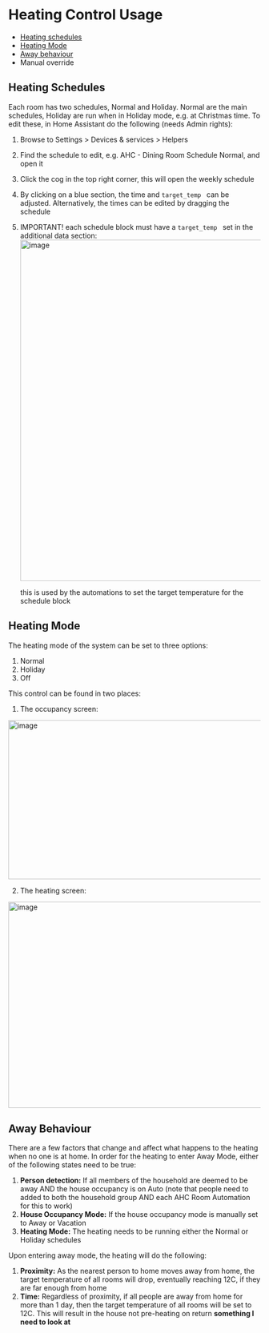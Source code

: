 # Heating Control Usage
- [Heating schedules](#heating-schedules)
- [Heating Mode](#heating-mode)
- [Away behaviour](#away-behaviour)
- Manual override

## Heating Schedules
Each room has two schedules, Normal and Holiday. Normal are the main schedules, Holiday are run when in Holiday mode, e.g. at Christmas time. To edit these, in Home Assistant do the following (needs Admin rights):
1. Browse to Settings > Devices & services > Helpers
2. Find the schedule to edit, e.g. AHC - Dining Room Schedule Normal, and open it
3. Click the cog in the top right corner, this will open the weekly schedule
4. By clicking on a blue section, the time and `target_temp ` can be adjusted. Alternatively, the times can be edited by dragging the schedule
5. IMPORTANT! each schedule block must have a `target_temp ` set in the additional data section:
   <img width="557" height="682" alt="image" src="https://github.com/user-attachments/assets/f4ad5fda-dc16-4aaa-8624-133f47c1404e" />

   this is used by the automations to set the target temperature for the schedule block

## Heating Mode
The heating mode of the system can be set to three options:
1. Normal
2. Holiday
3. Off

This control can be found in two places:
1. The occupancy screen:
  <img width="911" height="318" alt="image" src="https://github.com/user-attachments/assets/63900573-00fe-4a37-905b-2b32a4f15efc" />

2. The heating screen:
  <img width="877" height="412" alt="image" src="https://github.com/user-attachments/assets/c948439d-b550-413e-8f49-5d14ecce72cc" />
  
## Away Behaviour
There are a few factors that change and affect what happens to the heating when no one is at home. In order for the heating to enter Away Mode, either of the following states need to be true:
1) **Person detection:** If all members of the household are deemed to be away AND the house occupancy is on Auto (note that people need to added to both the household group AND each AHC Room Automation for this to work)
2) **House Occupancy Mode:** If the house occupancy mode is manually set to Away or Vacation
3) **Heating Mode:** The heating needs to be running either the Normal or Holiday schedules

Upon entering away mode, the heating will do the following:
1) **Proximity:** As the nearest person to home moves away from home, the target temperature of all rooms will drop, eventually reaching 12C, if they are far enough from home
2) **Time:** Regardless of proximity, if all people are away from home for more than 1 day, then the target temperature of all rooms will be set to 12C. This will result in the house not pre-heating on return **something I need to look at**
